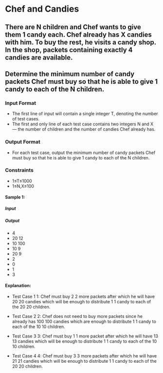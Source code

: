 # Chef and Candies
## There are N children and Chef wants to give them 1 candy each. Chef already has X candies with him. To buy the rest, he visits a candy shop. In the shop, packets containing exactly 4 candies are available.

## Determine the minimum number of candy packets Chef must buy so that he is able to give 1 candy to each of the N children.

### Input Format
- The first line of input will contain a single integer T, denoting the number of test cases.
- The first and only line of each test case contains two integers N and X — the number of children and the number of candies Chef already has.
### Output Format
- For each test case, output the minimum number of candy packets Chef must buy so that he is able to give 1 candy to each of the N children.

### Constraints
- 1≤T≤1000
- 1≤N,X≤100

#### Sample 1:
##### Input
##### Output
- 4
- 20 12
- 10 100
- 10 9
- 20 9
- 2
- 0
- 1
- 3
#### Explanation:
- Test Case 
1
1: Chef must buy 
2
2 more packets after which he will have 
20
20 candies which will be enough to distribute 
1
1 candy to each of the 
20
20 children.

- Test Case 
2
2: Chef does not need to buy more packets since he already has 
100
100 candies which are enough to distribute 
1
1 candy to each of the 
10
10 children.

- Test Case 
3
3: Chef must buy 
1
1 more packet after which he will have 
13
13 candies which will be enough to distribute 
1
1 candy to each of the 
10
10 children.

- Test Case 
4
4: Chef must buy 
3
3 more packets after which he will have 
21
21 candies which will be enough to distribute 
1
1 candy to each of the 
20
20 children.